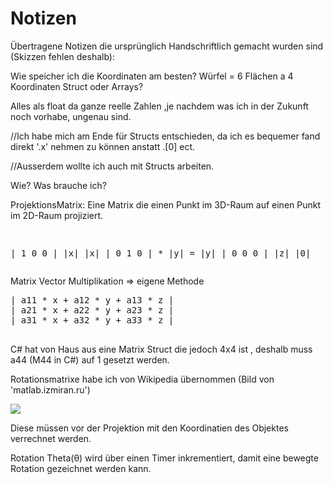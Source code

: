 ﻿# Notizen

Übertragene Notizen die ursprünglich Handschriftlich gemacht wurden sind (Skizzen fehlen deshalb):


Wie speicher ich die Koordinaten am besten?
Würfel = 6 Flächen a 4 Koordinaten
Struct oder Arrays?

Alles als float da ganze reelle Zahlen ,je nachdem was ich in der Zukunft noch vorhabe, ungenau sind.

//Ich habe mich am Ende für Structs entschieden, da ich es bequemer fand direkt '.x' 
  nehmen zu können anstatt .[0] ect.

//Ausserdem wollte ich auch mit Structs arbeiten.


Wie? Was brauche ich?

ProjektionsMatrix: Eine Matrix die einen Punkt im 3D-Raum auf einen Punkt im 2D-Raum projiziert.

<div>
  <pre>
    
| 1 0 0 |      |x|        |x|
| 0 1 0 |  *   |y|    =   |y|
| 0 0 0 |      |z|        |0|
  </pre>
</div>


Matrix Vector Multiplikation => eigene Methode
<div>
  <pre>
| a11 * x + a12 * y + a13 * z | 
| a21 * x + a22 * y + a23 * z | 
| a31 * x + a32 * y + a33 * z | 
  </pre>
</div>

C# hat von Haus aus eine Matrix Struct die jedoch 4x4 ist , deshalb muss a44 (M44 in C#) auf 1 gesetzt werden.

Rotationsmatrixe habe ich von Wikipedia übernommen (Bild von 'matlab.izmiran.ru')

<div id="wiki" align="center" style="background-color: #f0f0f0; display: inline-block;">
  <img src="http://matlab.izmiran.ru/help/techdoc/creating_plots/hg_objea.gif" />
</div>

Diese müssen vor der Projektion mit den Koordinatien des Objektes verrechnet werden. 

Rotation Theta(θ) wird über einen Timer inkrementiert, damit eine bewegte Rotation gezeichnet werden kann.


